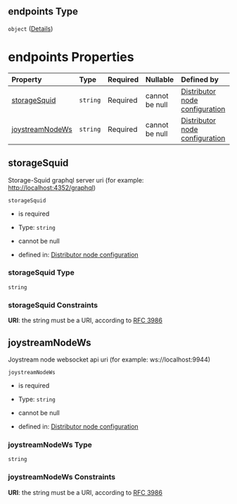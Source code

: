 ## endpoints Type

`object` ([Details](definition-properties-endpoints.md))

# endpoints Properties

| Property                            | Type     | Required | Nullable       | Defined by                                                                                                                                                                                    |
| :---------------------------------- | :------- | :------- | :------------- | :-------------------------------------------------------------------------------------------------------------------------------------------------------------------------------------------- |
| [storageSquid](#storagesquid)       | `string` | Required | cannot be null | [Distributor node configuration](definition-properties-endpoints-properties-storagesquid.md "https://joystream.org/schemas/argus/config#/properties/endpoints/properties/storageSquid")       |
| [joystreamNodeWs](#joystreamnodews) | `string` | Required | cannot be null | [Distributor node configuration](definition-properties-endpoints-properties-joystreamnodews.md "https://joystream.org/schemas/argus/config#/properties/endpoints/properties/joystreamNodeWs") |

## storageSquid

Storage-Squid graphql server uri (for example: <http://localhost:4352/graphql>)

`storageSquid`

*   is required

*   Type: `string`

*   cannot be null

*   defined in: [Distributor node configuration](definition-properties-endpoints-properties-storagesquid.md "https://joystream.org/schemas/argus/config#/properties/endpoints/properties/storageSquid")

### storageSquid Type

`string`

### storageSquid Constraints

**URI**: the string must be a URI, according to [RFC 3986](https://tools.ietf.org/html/rfc3986 "check the specification")

## joystreamNodeWs

Joystream node websocket api uri (for example: ws\://localhost:9944)

`joystreamNodeWs`

*   is required

*   Type: `string`

*   cannot be null

*   defined in: [Distributor node configuration](definition-properties-endpoints-properties-joystreamnodews.md "https://joystream.org/schemas/argus/config#/properties/endpoints/properties/joystreamNodeWs")

### joystreamNodeWs Type

`string`

### joystreamNodeWs Constraints

**URI**: the string must be a URI, according to [RFC 3986](https://tools.ietf.org/html/rfc3986 "check the specification")
